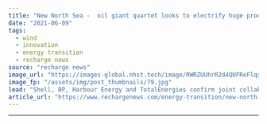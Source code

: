 ```yaml
---
title: "New North Sea -  oil giant quartet looks to electrify huge production hubs"
date: "2021-06-09"
tags: 
  - wind
  - innovation
  - energy transition
  - recharge news
source: "recharge news"
image_url: "https://images-global.nhst.tech/image/RWRZUUhrR2d4QUFReFlqaG9RUmNRbk1kVFZLV0FCY09DQUhKM1pKVktRbz0=/nhst/binary/16389f6069865531f6747262e98703b3"
image_fp: "/assets/img/post_thumbnails/79.jpg"
lead: "Shell, BP, Harbour Energy and TotalEnergies confirm joint collaboration for high-level study of options"
article_url: "https://www.rechargenews.com/energy-transition/new-north-sea-oil-giant-quartet-looks-to-electrify-huge-production-hubs/2-1-1022417"
---
```


---
